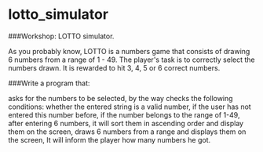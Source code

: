 # lotto_simulator

###Workshop: LOTTO simulator.

As you probably know, LOTTO is a numbers game that consists of drawing 6 numbers from a range of 1 - 49. The player's task is to correctly select the numbers drawn. It is rewarded to hit 3, 4, 5 or 6 correct numbers.

###Write a program that:

asks for the numbers to be selected, by the way checks the following conditions:
whether the entered string is a valid number,
if the user has not entered this number before,
if the number belongs to the range of 1-49,
after entering 6 numbers, it will sort them in ascending order and display them on the screen,
draws 6 numbers from a range and displays them on the screen,
It will inform the player how many numbers he got.

